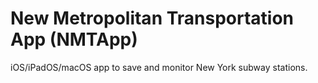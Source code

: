 # New Metropolitan Transportation App (NMTApp)
iOS/iPadOS/macOS app to save and monitor New York subway stations.
